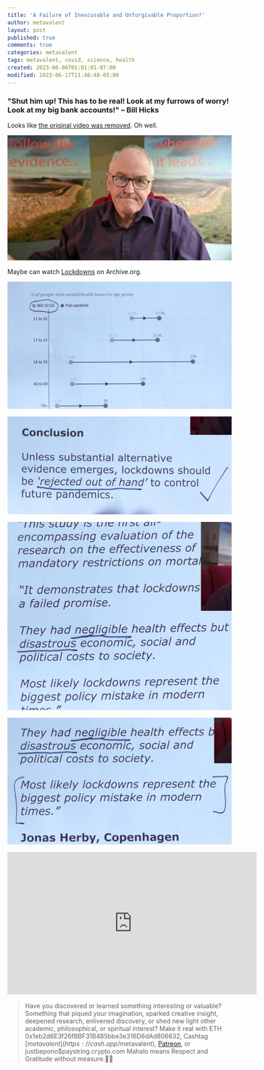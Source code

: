 ```yaml
---
title: 'A Failure of Inexcusable and Unforgivable Proportion?'
author: metavalent
layout: post
published: true
comments: true
categories: metavalent
tags: metavalent, covid, science, health
created: 2023-06-06T01:01:01-07:00
modified: 2023-06-17T11:48:48-05:00
---
```


### "Shut him up! This has to be real! Look at my furrows of worry! Look at my big bank accounts!" &ndash; Bill Hicks
  
Looks like [the original video was removed](https://www.youtube.com/embed/RzN5F8LCD0o). Oh well.

[![Follow the Evidence](/assets/images/john.cambell.follow.the.evidence.jpg "Follow the Evidence Wherever it Leads")](https://web.archive.org/web/20230606162332/https://www.youtube.com/watch?v=RzN5F8LCD0o&t=910s)

Maybe can watch [Lockdowns](https://web.archive.org/web/20230606162332/https://www.youtube.com/watch?v=RzN5F8LCD0o&t=910s) on Archive.org.

![Catastrophic Mental Health Impacts Of Lockdowns](/assets/images/6948728cb8751c5f57734e65ea767902.jpg)

![Future Lockdowns Must Be Rejected](/assets/images/619f0963196d58eb894c9612689429aa.jpg)

![Negligible and Disastrous](/assets/images/3f632ac19e2d38be0d9838cbaa36011e.jpg)

![The Biggest Policy Mistake in Modern Times](/assets/images/be70a39fd6b4dbc9b5521779ecb0e106.jpg) 

<iframe id="ytplayer" type="text/html" width="560" height="320"
  src="https://www.youtube.com/embed/RzN5F8LCD0o?autoplay=1"
  frameborder="0"></iframe>

<p></p>
<p></p>
<p></p>

> Have you discovered or learned something interesting or valuable? Something that piqued your imagination, sparked creative insight, deepened research, enlivened discovery, or shed new light other academic, philosophical, or spiritual interest? Make it real with ETH 0x1eb2d6E3f26fBBF31B485bbe3e316D6dAd806632, Cashtag [$metavalent](https://cash.app/$metavalent), [Patreon](https://patreon.com/metavalent), or justbepono$paystring.crypto.com Mahalo means Respect and Gratitude without measure.🙏🏼
